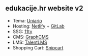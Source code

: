 ## edukacije.hr website v2
- Tema: [Uniario](https://themetechmount.com/html/uniaro/index.html)
- Hosting: [Netlify](https://www.netlify.com) + [GitLab](https://gitlab.com)
- SSG: [11ty](https://www.11ty.dev)
- CMS: [GraphCMS](https://graphcms.com)
- LMS: [TalentLMS](https://www.talentlms.com)
- Shopping Cart: [Snipcart](https://snipcart.com)